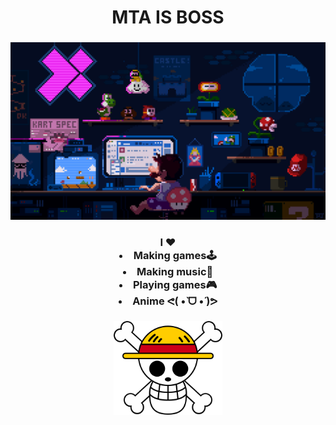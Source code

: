 
<h1 align="center"> MTA IS BOSS</h1>

###

<div align="center" >
  <img height="" src="https://github.com/MTAISBOSS/MTAISBOSS/blob/main/pixel-jeff-mario.gif"/>

</div>

###

<div align="center">
  <h3>
    I ♥️
    <li>
    Making games🕹️
    </li>
     <li>
    Making music🎹
    </li>
     <li>
    Playing games🎮
    </li>
     <li>
    Anime ᕙ(  •̀ ᗜ •́  )ᕗ
    </li>
  </h3>
</div>

###

<div>
  <div align="center">
    <img height="150" src="https://github.com/MTAISBOSS/MTAISBOSS/blob/main/483-4832657_one-piece-flag-hd-png-download.png"/>
  </div>
</div>

###


